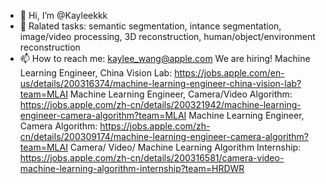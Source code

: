 - 👋 Hi, I’m @Kayleekkk
- 🌱 Ralated tasks: semantic segmentation, intance segmentation, image/video processing, 3D reconstruction, human/object/environment reconstruction
- 📫 How to reach me: kaylee_wang@apple.com
We are hiring!
Machine Learning Engineer, China Vision Lab: https://jobs.apple.com/en-us/details/200316374/machine-learning-engineer-china-vision-lab?team=MLAI 
Machine Learning Engineer, Camera/Video Algorithm: https://jobs.apple.com/zh-cn/details/200321942/machine-learning-engineer-camera-algorithm?team=MLAI
Machine Learning Engineer, Camera Algorithm: https://jobs.apple.com/zh-cn/details/200309174/machine-learning-engineer-camera-algorithm?team=MLAI
Camera/ Video/ Machine Learning Algorithm Internship: https://jobs.apple.com/zh-cn/details/200316581/camera-video-machine-learning-algorithm-internship?team=HRDWR

